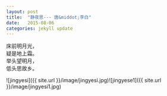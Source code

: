 ```yaml
---
layout: post
title:  "静夜思--- 唐&middot;李白"
date:   2015-08-06
categories: jekyll update
---  
```

床前明月光，  
疑是地上霜。   
举头望明月，  
低头思故乡。  
  
![jingyesi]({{ site.url }}/image/jingyesi.jpg)![jingyese1]({{ site.url }}/image/jingyesi1.jpg)
